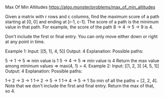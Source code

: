 Max Of Min Altitudes
https://algo.monster/problems/max_of_min_altitudes

Given a matrix with r rows and c columns, find the maximum score of a path starting at [0, 0] and ending at [r-1, c-1]. The score of a path is the minimum value in that path. For example, the score of the path 8 → 4 → 5 → 9 is 4.

Don't include the first or final entry. You can only move either down or right at any point in time.

Example 1:
Input:
  [[5, 1],
  4, 5]]
Output:
4
Explanation:
Possible paths:

5 → 1 → 5 => min value is 1
5 → 4 → 5 => min value is 4
Return the max value among minimum values => max(4, 1) = 4.
Example 2:
Input:
  [[1, 2, 3]
  [4, 5, 1]]
Output:
4
Explanation:
Possible paths:

1-> 2 -> 3 -> 1
1-> 2 -> 5 -> 1
1-> 4 -> 5 -> 1 So min of all the paths = [2, 2, 4]. Note that we don't include the first and final entry.
Return the max of that, so 4.

